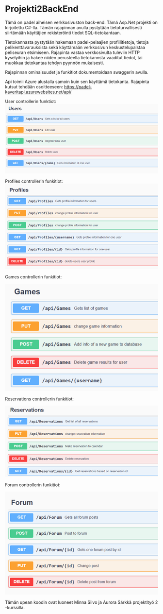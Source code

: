 # Projekti2BackEnd

Tämä on padel aiheisen verkkosivuston back-end.
Tämä Asp.Net projekti on kirjoitettu C#-lla.
Tämän rajapinnan avulla pystytään tietoturvallisesti siirtämään käyttäjien rekisteröinti tiedot SQL-tietokantaan.

Tietokannasta pystytään hakemaan padel-pelaajien profiilitietoja, tietoja pelikenttävarauksista sekä käyttämään verkkosivun keskustelupalstaa peliseuran etsimiseen.
Rajapinta vastaa verkkosivulta tuleviin HTTP kyselyihin ja hakee niiden perusteella tietokannsta vaaditut tiedot, tai muokkaa tietokantaa tehdyn pyynnön mukaisesti.

Rajapinnan ominaisuudet ja funkitiot dokumentoidaan swaggerin avulla.

Api toimii Azure alustalla samoin kuin sen käyttämä tietokanta.
Rajapinta kutsut tehdään osoitteeseen:
https://padel-kaveritapi.azurewebsites.net/api/

User controllerin funktiot:
![Alt text](kuvia/users.png "Users")


Profiles controllerin funkitiot:
![Alt text](kuvia/profiles.png "Profiles")

Games controllerin funkitiot:

![Alt text](kuvia/Games.png "Games")

Reservations controllerin funkitiot:

![Alt text](kuvia/reservations.png "Reservations")

Forum controllerin funkitiot:

![Alt text](kuvia/forum.png "Forum")



Tämän upean koodin ovat luoneet Minna Siivo ja Aurora Särkkä projektityö 2 -kurssilla.
